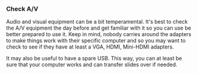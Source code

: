 ### Check A/V

Audio and visual equipment can be a bit temperamental. It's best to check the A/V equipment the day before and get familiar with it so you can use be better prepared to use it. Keep in mind, nobody carries around the adapters to make things work with their specific computer and so you may want to check to see if they have at least a VGA, HDMI, Mini-HDMI adapters.

It may also be useful to have a spare USB. This way, you can at least be sure that your computer works and can transfer slides over if needed. 
